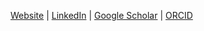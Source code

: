 [Website](https://qmao.me) | [LinkedIn](https://www.linkedin.com/in/maoqingqing/) | [Google Scholar](https://scholar.google.com/citations?user=pqjDmvsAAAAJ&hl=en) | [ORCID](https://orcid.org/0000-0001-6001-6723)
